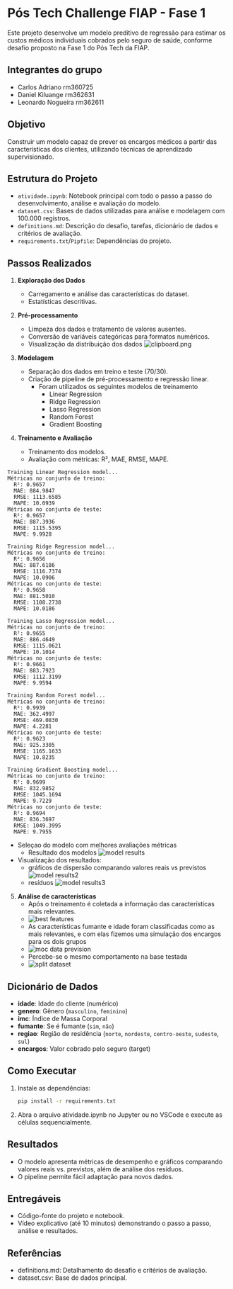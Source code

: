 # Pós Tech Challenge FIAP - Fase 1

Este projeto desenvolve um modelo preditivo de regressão para estimar os custos médicos individuais cobrados pelo seguro de saúde, conforme desafio proposto na Fase 1 do Pós Tech da FIAP.

## Integrantes do grupo

- Carlos Adriano rm360725
- Daniel Kiluange rm362631
- Leonardo Nogueira rm362611

## Objetivo

Construir um modelo capaz de prever os encargos médicos a partir das características dos clientes, utilizando técnicas de aprendizado supervisionado.

## Estrutura do Projeto

- `atividade.ipynb`: Notebook principal com todo o passo a passo do desenvolvimento, análise e avaliação do modelo.
- `dataset.csv`: Bases de dados utilizadas para análise e modelagem com 100.000 registros.
- `definitions.md`: Descrição do desafio, tarefas, dicionário de dados e critérios de avaliação.
- `requirements.txt`/`Pipfile`: Dependências do projeto.

## Passos Realizados

1. **Exploração dos Dados**
   - Carregamento e análise das características do dataset.
   - Estatísticas descritivas.

2. **Pré-processamento**
   - Limpeza dos dados e tratamento de valores ausentes.
   - Conversão de variáveis categóricas para formatos numéricos.
   - Visualização da distribuição dos dados
     ![clipboard.png](clipboard.png)

3. **Modelagem**
   - Separação dos dados em treino e teste (70/30).
   - Criação de pipeline de pré-processamento e regressão linear.
      - Foram utilizados os seguintes modelos de treinamento
        - Linear Regression
        - Ridge Regression
        - Lasso Regression
        - Random Forest
        - Gradient Boosting

4. **Treinamento e Avaliação**
   - Treinamento dos modelos.
   - Avaliação com métricas: R², MAE, RMSE, MAPE.
```shell
Training Linear Regression model...
Métricas no conjunto de treino:
  R²: 0.9657
  MAE: 884.9847
  RMSE: 1113.6585
  MAPE: 10.0939
Métricas no conjunto de teste:
  R²: 0.9657
  MAE: 887.3936
  RMSE: 1115.5395
  MAPE: 9.9928
  
Training Ridge Regression model...
Métricas no conjunto de treino:
  R²: 0.9656
  MAE: 887.6186
  RMSE: 1116.7374
  MAPE: 10.0906
Métricas no conjunto de teste:
  R²: 0.9658
  MAE: 881.5010
  RMSE: 1108.2738
  MAPE: 10.0186
  
Training Lasso Regression model...
Métricas no conjunto de treino:
  R²: 0.9655
  MAE: 886.4649
  RMSE: 1115.0621
  MAPE: 10.1014
Métricas no conjunto de teste:
  R²: 0.9661
  MAE: 883.7923
  RMSE: 1112.3199
  MAPE: 9.9594
  
Training Random Forest model...
Métricas no conjunto de treino:
  R²: 0.9939
  MAE: 362.4997
  RMSE: 469.0830
  MAPE: 4.2281
Métricas no conjunto de teste:
  R²: 0.9623
  MAE: 925.3305
  RMSE: 1165.1633
  MAPE: 10.8235
  
Training Gradient Boosting model...
Métricas no conjunto de treino:
  R²: 0.9699
  MAE: 832.9852
  RMSE: 1045.1694
  MAPE: 9.7229
Métricas no conjunto de teste:
  R²: 0.9694
  MAE: 836.3697
  RMSE: 1049.3995
  MAPE: 9.7955
   ```
   - Seleçao do modelo com melhores avaliações métricas
     - Resultado dos modelos
       ![model results](model_results.png)
   - Visualização dos resultados:
     - gráficos de dispersão comparando valores reais vs previstos
       ![model results2](model_results2.png)
     - resíduos
       ![model results3](model_results3.png)

5. **Análise de características**
   - Após o treinamento é coletada a informação das características mais relevantes.
   - ![best features](best_features.png)
   - As características fumante e idade foram classificadas como as mais relevantes, e com elas fizemos uma simulação dos encargos para os dois grupos
   - ![moc data prevision](mock_data_prevision.png)
   - Percebe-se o mesmo comportamento na base testada
   - ![split dataset](split_dataset.png)

## Dicionário de Dados

- **idade**: Idade do cliente (numérico)
- **genero**: Gênero (`masculino`, `feminino`)
- **imc**: Índice de Massa Corporal
- **fumante**: Se é fumante (`sim`, `não`)
- **regiao**: Região de residência (`norte`, `nordeste`, `centro-oeste`, `sudeste`, `sul`)
- **encargos**: Valor cobrado pelo seguro (target)

## Como Executar

1. Instale as dependências:
   ```sh
   pip install -r requirements.txt
   ```
2. Abra o arquivo atividade.ipynb no Jupyter ou no VSCode e execute as células sequencialmente.

## Resultados
- O modelo apresenta métricas de desempenho e gráficos comparando valores reais vs. previstos, além de análise dos resíduos.
- O pipeline permite fácil adaptação para novos dados.

## Entregáveis
- Código-fonte do projeto e notebook.
- Vídeo explicativo (até 10 minutos) demonstrando o passo a passo, análise e resultados.

## Referências
- definitions.md: Detalhamento do desafio e critérios de avaliação.
- dataset.csv: Base de dados principal.

